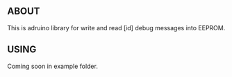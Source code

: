 ABOUT
------------------------
This is adruino library for write and read [id] debug messages into EEPROM.

USING
------------------------
Coming soon in example folder.